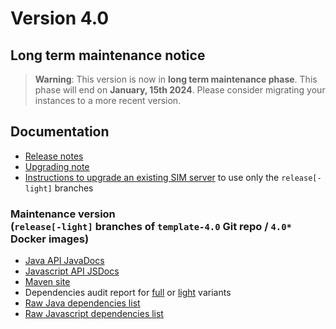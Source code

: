 Version 4.0
===========

Long term maintenance notice
----------------------------

> **Warning**: This version is now in **long term maintenance phase**. This phase will end on **January, 15th 2024**.
> Please consider migrating your instances to a more recent version.

Documentation
-------------

- [Release notes](./releasenote/)
- [Upgrading note](/lesson/docs/versions/upgrading)
- [Instructions to upgrade an existing SIM server](/lesson/docs/versions/upgradesim) to use only the `release[-light]` branches

### **Maintenance** version<br/>(`release[-light]` branches of `template-4.0` Git repo / `4.0*` Docker images)

- <a href="https://platform.simplicite.io/4.0/javadoc/" target="_blank">Java API JavaDocs</a>
- <a href="https://platform.simplicite.io/4.0/jsdoc/Simplicite.html" target="_blank">Javascript API JSDocs</a>
- <a href="https://platform.simplicite.io/4.0/site/" target="_blank">Maven site</a>
- Dependencies audit report for <a href="https://platform.simplicite.io/4.0/dependency-check-report.html" target="_blank">full</a>
  or <a href="https://platform.simplicite.io/4.0/dependency-check-report-light.html" target="_blank">light</a> variants
- <a href="https://platform.simplicite.io/4.0/java-dependencies.html" target="_blank">Raw Java dependencies list</a>
- <a href="https://platform.simplicite.io/4.0/js-dependencies.html" target="_blank">Raw Javascript dependencies list</a>

